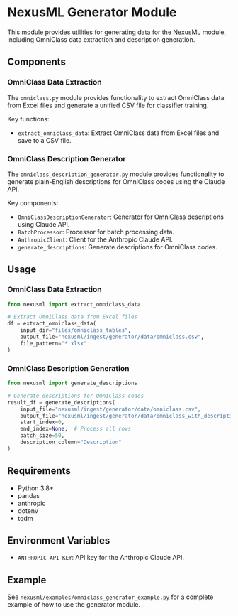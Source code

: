 # NexusML Generator Module

This module provides utilities for generating data for the NexusML module,
including OmniClass data extraction and description generation.

## Components

### OmniClass Data Extraction

The `omniclass.py` module provides functionality to extract OmniClass data from
Excel files and generate a unified CSV file for classifier training.

Key functions:

- `extract_omniclass_data`: Extract OmniClass data from Excel files and save to
  a CSV file.

### OmniClass Description Generator

The `omniclass_description_generator.py` module provides functionality to
generate plain-English descriptions for OmniClass codes using the Claude API.

Key components:

- `OmniClassDescriptionGenerator`: Generator for OmniClass descriptions using
  Claude API.
- `BatchProcessor`: Processor for batch processing data.
- `AnthropicClient`: Client for the Anthropic Claude API.
- `generate_descriptions`: Generate descriptions for OmniClass codes.

## Usage

### OmniClass Data Extraction

```python
from nexusml import extract_omniclass_data

# Extract OmniClass data from Excel files
df = extract_omniclass_data(
    input_dir="files/omniclass_tables",
    output_file="nexusml/ingest/generator/data/omniclass.csv",
    file_pattern="*.xlsx"
)
```

### OmniClass Description Generation

```python
from nexusml import generate_descriptions

# Generate descriptions for OmniClass codes
result_df = generate_descriptions(
    input_file="nexusml/ingest/generator/data/omniclass.csv",
    output_file="nexusml/ingest/generator/data/omniclass_with_descriptions.csv",
    start_index=0,
    end_index=None,  # Process all rows
    batch_size=50,
    description_column="Description"
)
```

## Requirements

- Python 3.8+
- pandas
- anthropic
- dotenv
- tqdm

## Environment Variables

- `ANTHROPIC_API_KEY`: API key for the Anthropic Claude API.

## Example

See `nexusml/examples/omniclass_generator_example.py` for a complete example of
how to use the generator module.
